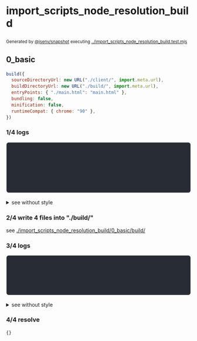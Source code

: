 # import_scripts_node_resolution_build

<sub>
  Generated by <a href="https://github.com/jsenv/core/tree/main/packages/independent/snapshot">@jsenv/snapshot</a> executing <a href="../import_scripts_node_resolution_build.test.mjs">../import_scripts_node_resolution_build.test.mjs</a>
</sub>

## 0_basic

```js
build({
  sourceDirectoryUrl: new URL("./client/", import.meta.url),
  buildDirectoryUrl: new URL("./build/", import.meta.url),
  entryPoints: { "./main.html": "main.html" },
  bundling: false,
  minification: false,
  runtimeCompat: { chrome: "90" },
})
```

### 1/4 logs

![img](import_scripts_node_resolution_build/0_basic/log_group.svg)

<details>
  <summary>see without style</summary>

```console

build "./main.html"
⠋ generate source graph
✔ generate source graph (done in <X> second)
⠋ generate build graph
✔ generate build graph (done in <X> second)
⠋ write files in build directory

```

</details>


### 2/4 write 4 files into "./build/"

see [./import_scripts_node_resolution_build/0_basic/build/](./import_scripts_node_resolution_build/0_basic/build/)

### 3/4 logs

![img](import_scripts_node_resolution_build/0_basic/log_group_1.svg)

<details>
  <summary>see without style</summary>

```console
✔ write files in build directory (done in <X> second)
--- build files ---  
- html : 1 (603 B / 44 %)
- js   : 3 (757 B / 56 %)
- total: 4 (1.4 kB / 100 %)
--------------------
```

</details>


### 4/4 resolve

```js
{}
```